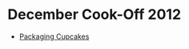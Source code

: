 # December Cook-Off 2012

* [Packaging Cupcakes][]

[Packaging Cupcakes]: https://www.codechef.com/COOK29/problems/MUFFINS3
